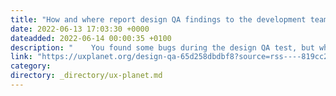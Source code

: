 ```yaml
---
title: "How and where report design QA findings to the development team"
date: 2022-06-13 17:03:30 +0000
dateadded: 2022-06-14 00:00:35 +0100
description: "    You found some bugs during the design QA test, but where and how do you share them?  Continue reading on UX Planet »  "
link: "https://uxplanet.org/design-qa-65d258dbdbf8?source=rss----819cc2aaeee0---4"
category:
directory: _directory/ux-planet.md
---
```

